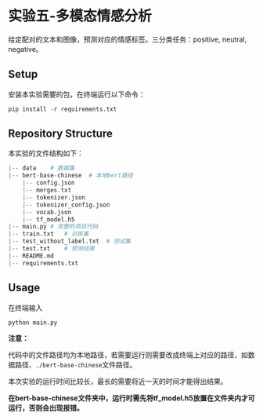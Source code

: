 # 实验五-多模态情感分析

给定配对的文本和图像，预测对应的情感标签。三分类任务：positive, neutral, negative。

## Setup

安装本实验需要的包，在终端运行以下命令：

```python
pip install -r requirements.txt
```

## Repository Structure

本实验的文件结构如下：

```python
|-- data	# 数据集
|-- bert-base-chinese  # 本地bert路径
	|-- config.json
	|-- merges.txt
	|-- tokenizer.json
	|-- tokenizer_config.json
	|-- vocab.json
	|-- tf_model.h5
|-- main.py	# 完整的项目代码
|-- train.txt	# 训练集
|-- test_without_label.txt	# 测试集
|-- test.txt	# 预测结果
|-- README.md
|-- requirements.txt
```

## Usage

在终端输入

```python
python main.py
```

**注意：**

代码中的文件路径均为本地路径，若需要运行则需要改成终端上对应的路径，如数据路径、`./bert-base-chinese`文件路径。

本次实验的运行时间比较长，最长的需要将近一天的时间才能得出结果。

**在bert-base-chinese文件夹中，运行时需先将tf_model.h5放置在文件夹内才可运行，否则会出现报错。**